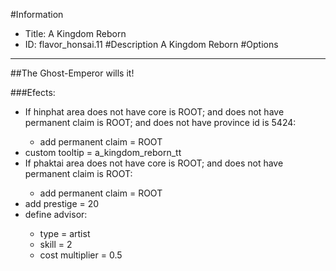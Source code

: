 #Information
 - Title: A Kingdom Reborn
 - ID: flavor_honsai.11
#Description
A Kingdom Reborn
#Options

___
##The Ghost-Emperor wills it!

###Efects:<ul><li>If hinphat area does not have core is ROOT; and does not have permanent claim is ROOT; and does not have province id is 5424:</li><ul><li>add permanent claim = ROOT</li></ul><li>custom tooltip = a_kingdom_reborn_tt</li><li>If phaktai area does not have core is ROOT; and does not have permanent claim is ROOT:</li><ul><li>add permanent claim = ROOT</li></ul><li>add prestige = 20</li><li>define advisor:</li><ul><li>type = artist</li><li>skill = 2</li><li>cost multiplier = 0.5</li></ul></ul>
